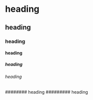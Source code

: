 # heading
## heading
### heading
####  heading
#####  heading
###### heading
######## heading
#########  heading
